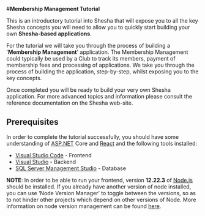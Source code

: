 #**Membership Management Tutorial**
 
This is an introductory tutorial into Shesha that will expose you to all the key Shesha concepts you will need to allow you to quickly start building your own **Shesha-based applications**.

For the tutorial we will take you through the process of building a '**Membership Management**' application. The Membership Management could typically be used by a Club to track its members, payment of membership fees and processing of applications. We take you through the process of building the application, step-by-step, whilst exposing you to the key concepts. 

Once completed you will be ready to build your very own Shesha application. For more advanced topics and information please consult the reference documentation on the Shesha web-site. 

## Prerequisites
In order to complete the tutorial successfully, you should have some understanding of [ASP.NET](http://asp.net/) Core and [React](https://reactjs.org/docs/getting-started.html) and the following tools installed:

- [Visual Studio Code](https://code.visualstudio.com/) - Frontend
- [Visual Studio](https://visualstudio.microsoft.com/) - Backend
- [SQL Server Management Studio](https://docs.microsoft.com/en-us/sql/ssms/download-sql-server-management-studio-ssms?view=sql-server-ver16) - Database

**NOTE**:  In order to be able to run your frontend, version **12.22.3** of [Node.js](https://nodejs.org/download/release/v12.22.3/) should be installed. If you already have another version of node installed, you can use ‘Node Version Manager’ to toggle between the versions, so as to not hinder other projects which depend on other versions of Node. More information on node version management can be found [here](https://www.freecodecamp.org/news/nvm-for-windows-how-to-download-and-install-node-version-manager-in-windows-10/#:~:text=To%20install%20the%20LTS%20version,%2C%20nvm%20install%2014.20.0%20).
